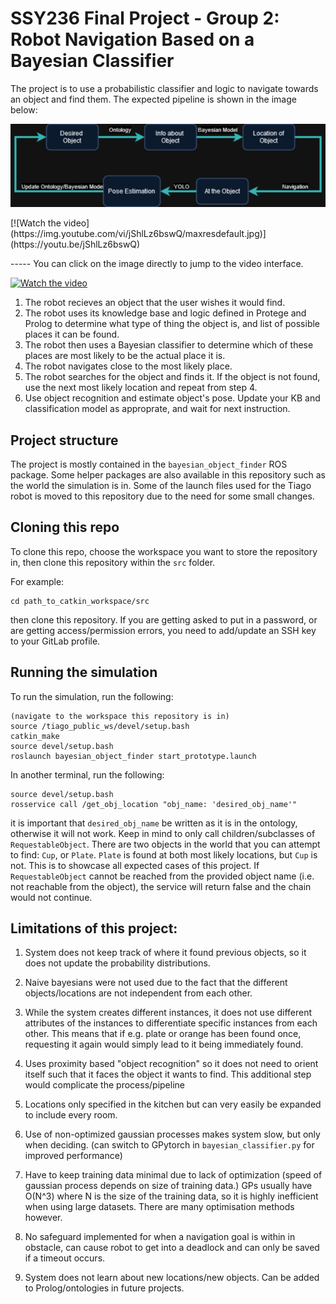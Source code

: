 # SSY236 Final Project - Group 2: Robot Navigation Based on a Bayesian Classifier

The project is to use a probabilistic classifier and logic to navigate towards an object and find them. The expected pipeline is shown in the image below:

![](Images/pipeline_ssy236_final_project.png)

</p> 
[![Watch the video](https://img.youtube.com/vi/jShlLz6bswQ/maxresdefault.jpg)](https://youtu.be/jShlLz6bswQ)   
</p>
----- You can click on the image directly to jump to the video interface.

[![Watch the video](https://img.youtube.com/vi/jShlLz6bswQ/maxresdefault.jpg)](https://youtu.be/jShlLz6bswQ)


1. The robot recieves an object that the user wishes it would find.
2. The robot uses its knowledge base and logic defined in Protege and Prolog to determine what type of thing the object is, and list of possible places it can be found.
3. The robot then uses a Bayesian classifier to determine which of these places are most likely to be the actual place it is.
4. The robot navigates close to the most likely place.
5. The robot searches for the object and finds it. If the object is not found, use the next most likely location and repeat from step 4.
6. Use object recognition and estimate object's pose. Update your KB and classification model as approprate, and wait for next instruction.

## Project structure

The project is mostly contained in the `bayesian_object_finder` ROS package. Some helper packages are also available in this repository such as the world the simulation is in. Some of the launch files used for the Tiago robot is moved to this repository due to the need for some small changes.

## Cloning this repo

To clone this repo, choose the workspace you want to store the repository in, then clone this repository within the `src` folder.

For example:

```
cd path_to_catkin_workspace/src
```

then clone this repository. If you are getting asked to put in a password, or are getting access/permission errors, you need to add/update an SSH key to your GitLab profile.

## Running the simulation

To run the simulation, run the following:

```
(navigate to the workspace this repository is in)
source /tiago_public_ws/devel/setup.bash
catkin_make
source devel/setup.bash
roslaunch bayesian_object_finder start_prototype.launch
```

In another terminal, run the following:

```
source devel/setup.bash
rosservice call /get_obj_location "obj_name: 'desired_obj_name'"
```

it is important that `desired_obj_name` be written as it is in the ontology, otherwise it will not work. Keep in mind to only call children/subclasses of `RequestableObject`. There are two objects in the world that you can attempt to find: `Cup`, or `Plate`. `Plate` is found at both most likely locations, but `Cup` is not. This is to showcase all expected cases of this project. If `RequestableObject` cannot be reached from the provided object name (i.e. not reachable from the object), the service will return false and the chain would not continue.

## Limitations of this project:

1. System does not keep track of where it found previous objects, so it does not update the probability distributions.

2. Naive bayesians were not used due to the fact that the different objects/locations are not independent from each other.

3. While the system creates different instances, it does not use different attributes of the instances to differentiate specific instances from each other. This means that if e.g. plate or orange has been found once, requesting it again would simply lead to it being immediately found.

4. Uses proximity based "object recognition" so it does not need to orient itself such that it faces the object it wants to find. This additional step would complicate the process/pipeline

5. Locations only specified in the kitchen but can very easily be expanded to include every room.

6. Use of non-optimized gaussian processes makes system slow, but only when deciding. (can switch to GPytorch in `bayesian_classifier.py` for improved performance)

7. Have to keep training data minimal due to lack of optimization (speed of gaussian process depends on size of training data.) GPs usually have O(N^3) where N is the size of the training data, so it is highly inefficient when using large datasets. There are many optimisation methods however.

8. No safeguard implemented for when a navigation goal is within in obstacle, can cause robot to get into a deadlock and can only be saved if a timeout occurs.

9. System does not learn about new locations/new objects. Can be added to Prolog/ontologies in future projects.

